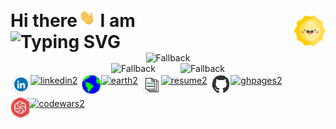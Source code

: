 <style>
  .header {
    display: flex;
    margin-top: 10px;
    padding: 0;
    align-items: center; 
    /*justify-content: center;*/
    justify-content: space-between;
  }

  .header h1 {
    margin: 0;
    padding: 0;
  }
  
  .header .wave {
    width: 30px;
    height: 30px;
  }
  
  .header .mode {
    width: 50px;
    height: 50px;
    margin-left: 10px; /* Adds spacing between text and image */
  }

  .gh-stats-1 { grid-area: top; }
  .gh-stats-2 { 
    display: flex;
    grid-area: bot; 
    align-items: center;
    justify-content: space-evenly;
  }
  .gh-stats {
    display: grid;
    grid-template-areas: 
      'top top top'
      '. bot .';
    text-align: center;
  }

  .social-links {
    display: flex;
    gap: 3px;
    flex-wrap: wrap;
  }

  .outer-tag {
    display: flex;
    align-items: center;
    /*justify-content: center;*/
    margin: 2px;
  }

  .outer-tag img {
    margin:0;
    padding: 0;
    height: 30px;
    width: auto;
  }

  .outer-tag img:nth-child(2) {
    border-top-right-radius: 5px;
    border-bottom-right-radius: 5px;
  }

  .outer-tag .earth {
    background-color: darkblue;
    border-top-left-radius: 150px;
    border-bottom-left-radius: 150px;
    padding: 0;
    margin: 0;
  }

 .outer-tag .linkedin {
    background-color: #0274B3;
    border-top-left-radius: 15px;
    border-bottom-left-radius: 15px;
    padding: 0;
    margin: 0;
  }

 .outer-tag .resume {
    background-color: #0274B3;
    border-top-left-radius: 10px;
    border-bottom-left-radius: 10px;
    padding: 0;
    margin: 0;
  }

  .outer-tag .ghpages {
    background-color: #0274B3;
    border-top-left-radius: 15px;
    border-bottom-left-radius: 15px;
    padding: 0;
    margin: 0;
  }

  .outer-tag .codewars {
    animation: pulse 1s infinite;
    /*background-color: darkred;*/
    border-top-left-radius: 15px;
    border-bottom-left-radius: 15px;
    padding: 0;
    margin: 0;
  }

  .outer-tag .codewars-wrapper {
    background-color: darkred;
    border-top-left-radius: 15px;
    border-bottom-left-radius: 15px;
    padding: 0;
    margin: 0;
    height: 30px;
    width: auto;
  }

  @keyframes pulse {
    0% {
      opacity: 0;
    }
    50% {
      transform: scale(1.4);
      opacity: 0.4;
    }
  }
</style>

<br/>

<div class="header">
    <h1>Hi there<img src="wave.gif" class="wave" alt="wave"> I am <br/> <img src="https://readme-typing-svg.demolab.com?font=Fira+Code&lines=Celal+Karako%C3%A7;Software+Engineer" alt="Typing SVG" /> </h1>
    <picture class="mode">
      <source media="(prefers-color-scheme: dark)" srcset="moon.png">
      <source media="(prefers-color-scheme: light)" srcset="sun.png">
      <img alt="Sun" src="sun.png">
    </picture>
</div>

<div class="gh-stats">
<div class="gh-stats-1">
<picture>
  <source media="(prefers-color-scheme: dark)" srcset="https://github-readme-stats.vercel.app/api?username=ckarakoc&theme=vue-dark&show_icons=true&hide_border=false&count_private=true&rank_icon=github">
  <source media="(prefers-color-scheme: light)" srcset="https://github-readme-stats.vercel.app/api?username=ckarakoc&theme=vue&show_icons=true&hide_border=false&count_private=true&rank_icon=github">
  <img alt="Fallback" src="https://github-readme-stats.vercel.app/api?username=ckarakoc&theme=vue-dark&show_icons=true&hide_border=true&count_private=true&rank_icon=github">
</picture>
</div>
<div class="gh-stats-2">
<picture>
  <source media="(prefers-color-scheme: dark)" srcset="https://github-readme-streak-stats.herokuapp.com/?user=ckarakoc&theme=vue-dark&hide_border=true">
  <source media="(prefers-color-scheme: light)" srcset="https://github-readme-streak-stats.herokuapp.com/?user=ckarakoc&theme=vue&hide_border=true">
  <img alt="Fallback" src="https://github-readme-streak-stats.herokuapp.com/?user=ckarakoc&theme=vue-dark&hide_border=true">
</picture>

<picture>
  <source height="195" media="(prefers-color-scheme: dark)" srcset="https://github-readme-stats.vercel.app/api/top-langs/?username=ckarakoc&theme=vue-dark&show_icons=true&hide_border=true&layout=compact&langs_count=8&card_width=450">
  <source height="195" media="(prefers-color-scheme: light)" srcset="https://github-readme-stats.vercel.app/api/top-langs/?username=ckarakoc&theme=vue&show_icons=true&hide_border=true&layout=compact&langs_count=8&card_width=450">
  <img height="195" alt="Fallback" src="https://github-readme-stats.vercel.app/api/top-langs/?username=ckarakoc&theme=vue-dark&show_icons=true&hide_border=true&layout=compact&langs_count=8&card_width=450">
</picture>
</div>
</div>


<div class="social-links">
<a class="outer-tag" href="https://www.linkedin.com/in/celal-karakoç/">
  <img alt="linkedin" class="linkedin" src="linkedin.gif">
  <img alt="linkedin2" title="linkedin2" class="linkedin2" src="https://img.shields.io/badge/-linkedin-0274B3?style=for-the-badge"/>
</a>

<a class="outer-tag" href="https://www.ckarakoc.nl/">
  <img alt="earth" class="earth" src="earth.gif">
  <img alt="earth2" title="earth2" class="earth2" src="https://img.shields.io/badge/-website-darkblue?style=for-the-badge"/>
</a>

<a class="outer-tag" href="https://www.ckarakoc.nl/CV.pdf">
  <img alt="resume" class="resume" src="document.gif">
  <img alt="resume2" title="resume2" class="resume2" src="https://img.shields.io/badge/-resume-000000?style=for-the-badge"/>
</a>

<a class="outer-tag" href="https://ckarakoc.github.io/">
  <img alt="ghpages" class="ghpages" src="github.gif">
  <img alt="ghpages2" title="ghpages2" class="ghpages2" src="https://img.shields.io/badge/-portfolio-fff?style=for-the-badge"/>
</a>

<a class="outer-tag" href="https://www.codewars.com/users/ckarakoc">
  <div class="codewars-wrapper">
    <img style="background: transparent;" alt="codewars" class="codewars" src="codewars.png">
  </div>
  <img alt="codewars2" title="codewars2" class="codewars2" src="https://img.shields.io/badge/-codewars-darkred?style=for-the-badge"/>
</a>
</div>
